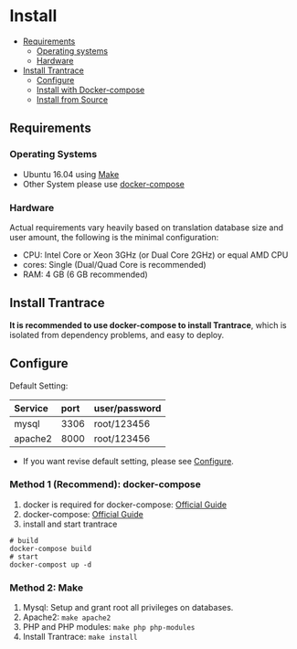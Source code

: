 # Install

- [Requirements](#require)
  - [Operating systems](#system)
  - [Hardware](#hardware)
- [Install Trantrace](#install)
  - [Configure](#config)
  - [Install with Docker-compose](#docker)
  - [Install from Source](#make)



## Requirements

### Operating Systems


- Ubuntu 16.04 using [Make](#make)
- Other System please use [docker-compose](#docker)

### Hardware

Actual requirements vary heavily based on translation database size and user amount, the following is the minimal configuration:

* CPU: Intel Core or Xeon 3GHz \(or Dual Core 2GHz\) or equal AMD CPU
* cores: Single \(Dual/Quad Core is recommended\)
* RAM: 4 GB \(6 GB recommended\)



## Install Trantrace
<span id='install'></span>

**It is recommended to use docker-compose to install Trantrace**, which is isolated from dependency problems, and easy to deploy.

## Configure
<span id='config'></span>

Default Setting:

| Service | port | user/password |
| :--- | :--- | :--- |
| mysql | 3306 | root/123456 |
| apache2 | 8000 | root/123456 |

* If you want revise default setting, please see [Configure](configure.md).


### Method 1 \(Recommend\): docker-compose
<span id='docker'></span>

1. docker is required for docker-compose: [Official Guide](https://docs.docker.com/install/)
2. docker-compose: [Official Guide](https://docs.docker.com/compose/install/)  
3. install and start trantrace 

```
# build
docker-compose build
# start
docker-compost up -d
```

### Method 2: Make

<span id='make'></span>

1. Mysql: Setup and grant root all privileges on databases.
2. Apache2: ```make apache2```
3. PHP and PHP modules: ```make php php-modules```
4. Install Trantrace: ```make install```


